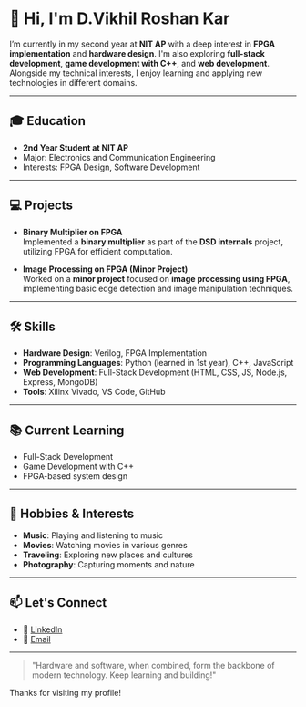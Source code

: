 # 👋 Hi, I'm D.Vikhil Roshan Kar

I’m currently in my second year at **NIT AP** with a deep interest in **FPGA implementation** and **hardware design**. I'm also exploring **full-stack development**, **game development with C++**, and **web development**. Alongside my technical interests, I enjoy learning and applying new technologies in different domains.

---

## 🎓 Education
- **2nd Year Student at NIT AP**
- Major: Electronics and Communication Engineering
- Interests: FPGA Design, Software Development

---

## 💻 Projects

- **Binary Multiplier on FPGA**  
  Implemented a **binary multiplier** as part of the **DSD internals** project, utilizing FPGA for efficient computation.

- **Image Processing on FPGA (Minor Project)**  
  Worked on a **minor project** focused on **image processing using FPGA**, implementing basic edge detection and image manipulation techniques.

---

## 🛠️ Skills

- **Hardware Design**: Verilog, FPGA Implementation
- **Programming Languages**: Python (learned in 1st year), C++, JavaScript
- **Web Development**: Full-Stack Development (HTML, CSS, JS, Node.js, Express, MongoDB)
- **Tools**: Xilinx Vivado,  VS Code, GitHub

---

## 📚 Current Learning

- Full-Stack Development
- Game Development with C++
- FPGA-based system design


---

## 🎵 Hobbies & Interests

- **Music**: Playing and listening to music
- **Movies**: Watching movies in various genres
- **Traveling**: Exploring new places and cultures
- **Photography**: Capturing moments and nature

---

## 📫 Let's Connect

- 🔗 [LinkedIn](www.linkedin.com/in/vikhil-roshan-kar-dubba-a57b06260)
- 📧 [Email](vikhilroshankardubba@gmail.com)

---

> "Hardware and software, when combined, form the backbone of modern technology. Keep learning and building!"

Thanks for visiting my profile!
